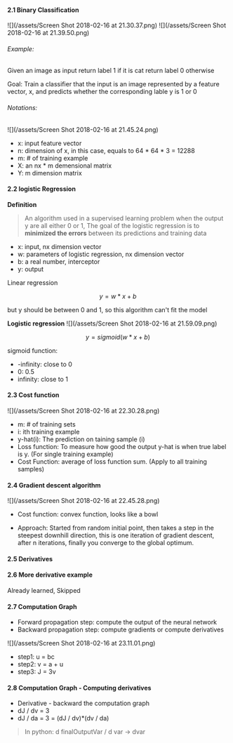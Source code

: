 #### 2.1 Binary Classification 

![](/assets/Screen Shot 2018-02-16 at 21.30.37.png)
![](/assets/Screen Shot 2018-02-16 at 21.39.50.png)

###### Example: 
Given an image as input 
return label 1 if it is cat
return label 0 otherwise

Goal: Train a classifier that the input is an image represented by a feature vector, x, and predicts whether the corresponding lable y is 1 or 0
###### Notations:
![](/assets/Screen Shot 2018-02-16 at 21.45.24.png)

- x: input feature vector
- n: dimension of x, in this case, equals to 64 \* 64 \* 3 = 12288
- m: # of training example 
- X: an nx \* m demensional matrix
- Y: m dimension matrix 


#### 2.2 logistic Regression
**Definition**
>An algorithm used in a supervised learning problem when the output y are all either 0 or 1, The goal of the logistic regression is to **minimized the errors** between its predictions and training data 


- x: input, nx dimension vector
- w: parameters of logistic regression, nx dimension vector
- b: a real number, interceptor 
- y: output 

Linear regression

$$
y = w * x + b
$$

but y should be between 0 and 1, so this algorithm can't fit the model

**Logistic regression**
![](/assets/Screen Shot 2018-02-16 at 21.59.09.png)

$$
y = sigmoid(w * x + b)
$$

sigmoid function:  
- -infinity: close to 0
- 0: 0.5
- infinity: close to 1

#### 2.3 Cost function 
![](/assets/Screen Shot 2018-02-16 at 22.30.28.png)

- m: # of training sets
- i: ith training example
- y-hat(i): The prediction on taining sample (i)
- Loss function: To measure how good the output y-hat is when true label is y. (For single training example)
- Cost Function: average of loss function sum. (Apply to all training samples)

#### 2.4 Gradient descent algorithm 
![](/assets/Screen Shot 2018-02-16 at 22.45.28.png)

- Cost function: convex function, looks like a bowl

- Approach: Started from random initial point, then takes a step in the steepest downhill direction, this is one iteration of gradient descent, after n iterations, finally you converge to the global optimum.

#### 2.5 Derivatives 
#### 2.6 More derivative example 
Already learned, Skipped 

#### 2.7 Computation Graph
- Forward propagation step: compute the output of the neural network
- Backward propagation step: compute gradients or compute derivatives

![](/assets/Screen Shot 2018-02-16 at 23.11.01.png)

- step1: u = bc
- step2: v = a + u
- step3: J = 3v

#### 2.8 Computation Graph - Computing derivatives
- Derivative - backward the computation graph
- dJ / dv = 3
- dJ / da = 3 = (dJ / dv)*(dv / da)

>In python: 
d finalOutputVar / d var -> dvar







 

